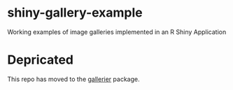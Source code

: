 # shiny-gallery-example
Working examples of image galleries implemented in an R Shiny Application 

# Depricated
This repo has moved to the [gallerier](https://github.com/mrjoh3/gallerier) package.
